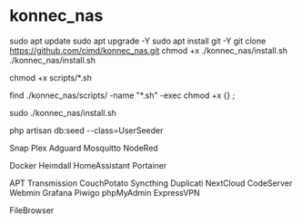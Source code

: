 # konnec_nas
 
sudo apt update
sudo apt upgrade -Y
sudo apt install git -Y
git clone https://github.com/cimd/konnec_nas.git
chmod +x ./konnec_nas/install.sh
./konnec_nas/install.sh

chmod +x scripts/*.sh
<!-- sudo cp -r konnec_nas /var/www/ -->
<!-- chmod u+x ./konnec_nas/install.sh -->

find ./konnec_nas/scripts/ -name "*.sh" -exec chmod +x {} \;

sudo ./konnec_nas/install.sh



php artisan db:seed --class=UserSeeder


Snap
Plex
Adguard
Mosquitto
NodeRed

Docker
Heimdall
HomeAssistant
Portainer

APT
Transmission
CouchPotato
Syncthing
Duplicati
NextCloud
CodeServer
Webmin
Grafana
Piwigo
phpMyAdmin
ExpressVPN


FileBrowser
